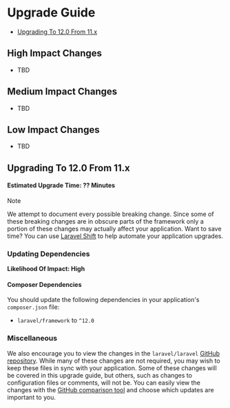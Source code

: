 # Upgrade Guide

- [Upgrading To 12.0 From 11.x](#upgrade-12.0)

<a name="high-impact-changes"></a>
## High Impact Changes

<div class="content-list" markdown="1">

- TBD

</div>

<a name="medium-impact-changes"></a>
## Medium Impact Changes

<div class="content-list" markdown="1">

- TBD

</div>

<a name="low-impact-changes"></a>
## Low Impact Changes

<div class="content-list" markdown="1">

- TBD

</div>

<a name="upgrade-12.0"></a>
## Upgrading To 12.0 From 11.x

<a name="estimated-upgrade-time-??-minutes"></a>
#### Estimated Upgrade Time: ?? Minutes

> [!NOTE]
> We attempt to document every possible breaking change. Since some of these breaking changes are in obscure parts of the framework only a portion of these changes may actually affect your application. Want to save time? You can use [Laravel Shift](https://laravelshift.com/) to help automate your application upgrades.

<a name="updating-dependencies"></a>
### Updating Dependencies

**Likelihood Of Impact: High**

#### Composer Dependencies

You should update the following dependencies in your application's `composer.json` file:

<div class="content-list" markdown="1">

- `laravel/framework` to `^12.0`

</div>

<a name="miscellaneous"></a>
### Miscellaneous

We also encourage you to view the changes in the `laravel/laravel` [GitHub repository](https://github.com/laravel/laravel). While many of these changes are not required, you may wish to keep these files in sync with your application. Some of these changes will be covered in this upgrade guide, but others, such as changes to configuration files or comments, will not be. You can easily view the changes with the [GitHub comparison tool](https://github.com/laravel/laravel/compare/11.x...master) and choose which updates are important to you.

